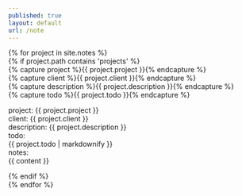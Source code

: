 ```yaml
---
published: true
layout: default
url: /note
---
```

{% for project in site.notes %}   
{% if project.path contains 'projects' %}  
{% capture project %}{{ project.project }}{% endcapture %}  
{% capture client %}{{ project.client }}{% endcapture %}  
{% capture description %}{{ project.description }}{% endcapture %}  
{% capture todo %}{{ project.todo }}{% endcapture %}  
  
project: {{ project.project }}  
client: {{ project.client }}  
description: {{ project.description }}  
todo:  
{{ project.todo | markdownify }}  
notes:    
{{ content }}  
  
{% endif %}  
{% endfor %}
